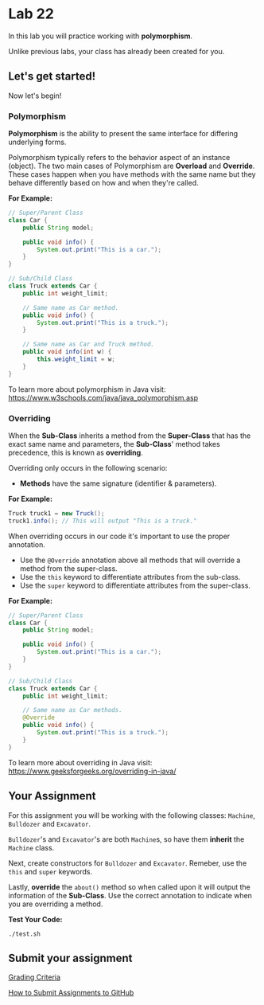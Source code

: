 # Lab 22

In this lab you will practice working with **polymorphism**.

Unlike previous labs, your class has already been created for you. 

## Let's get started!

Now let's begin!

### Polymorphism

**Polymorphism** is the ability to present the same interface for differing underlying forms.

Polymorphism typically refers to the behavior aspect of an instance (object). The two main cases of Polymorphism are **Overload** and **Override**. These cases happen when you have methods with the same name but they behave differently based on how and when they're called.

**For Example:**
```java
// Super/Parent Class
class Car {
	public String model;

	public void info() {
		System.out.print("This is a car.");
	}
}

// Sub/Child Class
class Truck extends Car {
	public int weight_limit;

	// Same name as Car method.
	public void info() {
		System.out.print("This is a truck.");
	}

	// Same name as Car and Truck method.
	public void info(int w) {
		this.weight_limit = w;
	}
}
```

To learn more about polymorphism in Java visit: https://www.w3schools.com/java/java_polymorphism.asp


### Overriding

When the **Sub-Class** inherits a method from the **Super-Class** that has the exact same name and parameters, the **Sub-Class**' method takes precedence, this is known as **overriding**.

Overriding only occurs in the following scenario:

* **Methods** have the same signature (identifier & parameters).

**For Example:**
```java
Truck truck1 = new Truck();
truck1.info(); // This will output "This is a truck."
```

When overriding occurs in our code it's important to use the proper annotation. 
* Use the `@Override` annotation above all methods that will override a method from the super-class.
* Use the `this` keyword to differentiate attributes from the sub-class.
* Use the `super` keyword to differentiate attributes from the super-class.

**For Example:**
```java
// Super/Parent Class
class Car {
	public String model;

	public void info() {
		System.out.print("This is a car.");
	}
}

// Sub/Child Class
class Truck extends Car {
	public int weight_limit;

	// Same name as Car methods.
	@Override
	public void info() {
		System.out.print("This is a truck.");
	}
}
```

To learn more about overriding in Java visit: https://www.geeksforgeeks.org/overriding-in-java/

## Your Assignment

For this assignment you will be working with the following classes: `Machine`, `Bulldozer` and `Excavator`.

`Bulldozer`'s and `Excavator`'s are both `Machine`s, so have them **inherit** the `Machine` class.

Next, create constructors for `Bulldozer` and `Excavator`. Remeber, use the `this` and `super` keywords.

Lastly, **override** the `about()` method so when called upon it will output the information of the **Sub-Class**. Use the correct annotation to indicate when you are overriding a method.

**Test Your Code:**

```
./test.sh
```

## Submit your assignment

[Grading Criteria](https://joselitoguardado.dev/3326/labs/Lab_21.pdf)

[How to Submit Assignments to GitHub](https://joselitoguardado.dev/3326/How_to_Submit_Assignments_to_GitHub.pdf)
